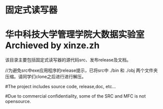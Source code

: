 ﻿# 固定式读写器
# 华中科技大学管理学院大数据实验室 Archieved by xinze.zh

该目录主要包括固定式读写器的源代码src、发布release及文档。

//为避免src中exe应用程序的release提示，已将src中 ./bin 和 ./obj 两个文件夹压缩。请同学们clone之后进行进行解压。

#The project includes source code, release,doc, etc...

#Due to commercial confidentiality, some of the SRC and MFC is not opensource.
